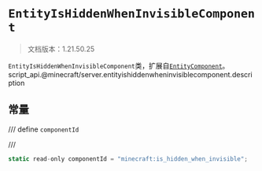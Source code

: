 # `EntityIsHiddenWhenInvisibleComponent`

> 文档版本：1.21.50.25

`EntityIsHiddenWhenInvisibleComponent`类，扩展自[`EntityComponent`](./entitycomponent.md)。script_api.@minecraft/server.entityishiddenwheninvisiblecomponent.description

## 常量

/// define
`componentId`


///

```js
static read-only componentId = "minecraft:is_hidden_when_invisible";
```


